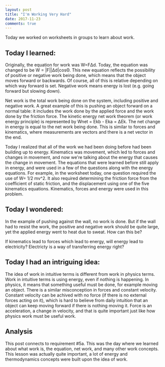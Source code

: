 ```yaml
---
layout: post
title: "I'm Working Very Hard"
date: 2017-11-23
comments: true
---
```


Today we worked on worksheets in groups to learn about work.

## Today I learned:

Originally, the equation for work was W=F&Delta;d. Today, the equation was changed to be W = \|F\|\|&Delta;d\|cos&Theta;. This new equation reflects the possibility of positive or negative work being done, which means that the object moves forward or backwards. Of course, all of this is relative depending on which way forward is set. Negative work means energy is lost (e.g. going forward but slowing down).

Net work is the total work being done on the system, including positive and negative work. A great example of this is pushing an object forward on a normal table: it includes the work done by the applied force and the work done by the friction force. The kinetic energy net work theorem (or work energy principle) is represented by Wnet = Ekb - Eka = &Delta;Ek. The net change in energy is equal to the net work being done. This is similar to forces and kinematics, where measurements are vectors and there is a net vector in the end.

Today I realized that all of the work we had been doing before had been building up to energy. Kinematics was movement, which led to forces and changes in movement, and now we're talking about the energy that causes the change in movement. The equations that were learned before still apply in energy, and were used in a few of the questions along with the energy equations. For example, in the worksheet today, one question required the use of W= 1/2 mv^2. It also required determining the friction force from the coefficient of static friction, and the displacement using one of the five kinematics equations. Kinematics, forces and energy were used in this problem.

## Today I wondered:

In the example of pushing against the wall, no work is done. But if the wall had to resist the work, the positive and negative work should be quite large, yet the applied energy went to heat due to sweat. How can this be?

If kinematics lead to forces which lead to energy, will energy lead to electricity? Electricty is a way of transferring energy right?

## Today I had an intriguing idea:

The idea of work in intuitive terms is different from work in physics terms. Work in intuitive terms is using energy, even if nothing is happening. In physics, it means that something useful must be done, for example moving an object. There is a similar misconception in forces and constant velocity. Constant velocity can be achived with no force (if there is no external forces acting on it), which is hard to believe from daily intuition that an object can keep moving forward if there is nothing moving it. Force is an acceleration, a change in velocity, and that is quite important just like how physics work must be useful work.

## Analysis

This post connects to requirement #5a. This was the day where we learned about what work is, the equation, net work, and many other work concepts. This lesson was actually quite important, a lot of energy and thermodynamics concepts were built upon the idea of work.